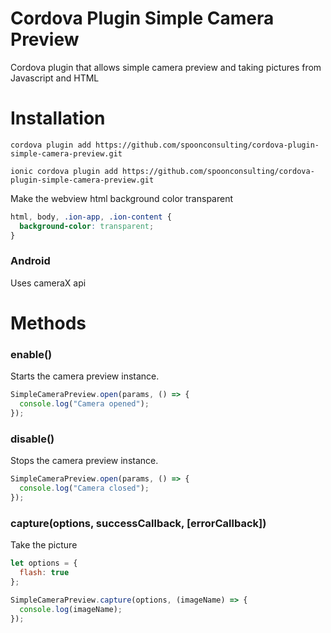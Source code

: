 Cordova Plugin Simple Camera Preview
====================

Cordova plugin that allows simple camera preview and taking pictures from Javascript and HTML


# Installation

```
cordova plugin add https://github.com/spoonconsulting/cordova-plugin-simple-camera-preview.git

ionic cordova plugin add https://github.com/spoonconsulting/cordova-plugin-simple-camera-preview.git

```

Make the webview html background color transparent
```css
html, body, .ion-app, .ion-content {
  background-color: transparent;
}
```


### Android
Uses cameraX api


# Methods

### enable()

Starts the camera preview instance.
<br>

```javascript
SimpleCameraPreview.open(params, () => {
  console.log("Camera opened");
});
```

### disable()

<info>Stops the camera preview instance.</info><br/>

```javascript
SimpleCameraPreview.open(params, () => {
  console.log("Camera closed");
});
```

### capture(options, successCallback, [errorCallback])

<info>Take the picture</info>

```javascript
let options = {
  flash: true
};

SimpleCameraPreview.capture(options, (imageName) => {
  console.log(imageName);
});
```
